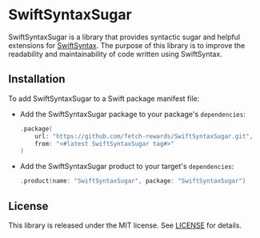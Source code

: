 # SwiftSyntaxSugar

SwiftSyntaxSugar is a library that provides syntactic sugar and helpful extensions for [SwiftSyntax](https://github.com/swiftlang/swift-syntax). The purpose of this library is to improve the readability and maintainability of code written using SwiftSyntax.

## Installation

To add SwiftSyntaxSugar to a Swift package manifest file:
- Add the SwiftSyntaxSugar package to your package's `dependencies`:
  ```swift
  .package(
      url: "https://github.com/fetch-rewards/SwiftSyntaxSugar.git",
      from: "<#latest SwiftSyntaxSugar tag#>"
  )
  ```
- Add the SwiftSyntaxSugar product to your target's `dependencies`:
  ```swift
  .product(name: "SwiftSyntaxSugar", package: "SwiftSyntaxSugar")
  ```

## License

This library is released under the MIT license. See [LICENSE](https://github.com/fetch-rewards/SwiftSyntaxSugar/blob/main/LICENSE) for details.
